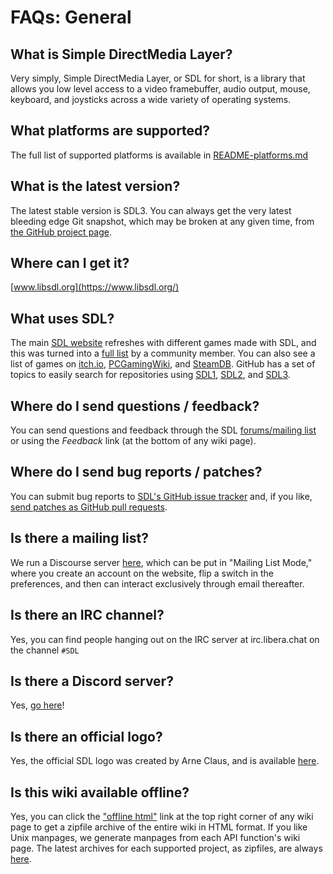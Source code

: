 # FAQs: General

## What is Simple DirectMedia Layer?

Very simply, Simple DirectMedia Layer, or SDL for short, is a library that allows you low level access to a video framebuffer, audio output, mouse, keyboard, and joysticks across a wide variety of operating systems.

## What platforms are supported?

The full list of supported platforms is available in [README-platforms.md](https://github.com/libsdl-org/SDL/blob/main/docs/README-platforms.md)

## What is the latest version?

The latest stable version is SDL3. You can always get the very latest bleeding edge Git snapshot, which may be broken at any given time, from [the GitHub project page](https://github.com/libsdl-org/SDL).

## Where can I get it?

[www.libsdl.org](https://www.libsdl.org/)

## What uses SDL?

The main [SDL website](https://www.libsdl.org) refreshes with different games made with SDL, and this was turned into a [full list](https://joyrider3774.xyz/made_with_sdl/made_with_sdl.php) by a community member. You can also see a list of games on [itch.io](https://itch.io/games/made-with-sdl), [PCGamingWiki](https://www.pcgamingwiki.com/wiki/Glossary:SDL), and [SteamDB](https://steamdb.info/tech/SDK/SDL/). GitHub has a set of topics to easily search for repositories using [SDL1](https://github.com/topics/sdl), [SDL2](https://github.com/topics/sdl2), and [SDL3](https://github.com/topics/sdl3).

## Where do I send questions / feedback?

You can send questions and feedback through the SDL [forums/mailing list](https://discourse.libsdl.org/) or using the _Feedback_ link (at the bottom of any wiki page).

## Where do I send bug reports / patches?

You can submit bug reports to [SDL's GitHub issue tracker](https://github.com/libsdl-org/SDL/issues) and, if you like, [send patches as GitHub pull requests](https://github.com/libsdl-org/SDL/pulls).

## Is there a mailing list?

We run a Discourse server [here](https://discourse.libsdl.org/), which can be put in "Mailing List Mode," where you create an account on the website, flip a switch in the preferences, and then can interact exclusively through email thereafter.

## Is there an IRC channel?

Yes, you can find people hanging out on the IRC server at irc.libera.chat on the channel `#SDL`

## Is there a Discord server?

Yes, [go here](https://discord.com/invite/BwpFGBWsv8)!

## Is there an official logo?

Yes, the official SDL logo was created by Arne Claus, and is available [here](https://www.libsdl.org/media/SDL_logo_b.png).

## Is this wiki available offline?

Yes, you can click the ["offline html"](https://wiki.libsdl.org/static_files/offline/sdlwiki.zip) link at the top right corner of any wiki page to get a zipfile archive of the entire wiki in HTML format. If you like Unix manpages, we generate manpages from each API function's wiki page. The latest archives for each supported project, as zipfiles, are always [here](https://wiki.libsdl.org/static_files/offline/manpages/).
